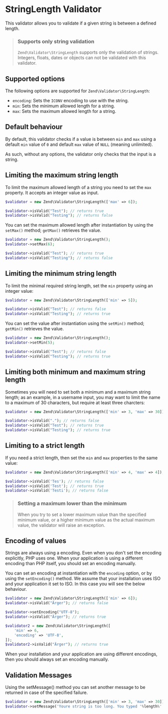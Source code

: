# StringLength Validator

This validator allows you to validate if a given string is between a defined
length.

> ### Supports only string validation
>
> `Zend\Validator\StringLength` supports only the validation of strings.
> Integers, floats, dates or objects can not be validated with this validator.

## Supported options

The following options are supported for `Zend\Validator\StringLength`:

- `encoding`: Sets the `ICONV` encoding to use with the string.
- `min`: Sets the minimum allowed length for a string.
- `max`: Sets the maximum allowed length for a string.

## Default behaviour

By default, this validator checks if a value is between `min` and `max` using a
default `min` value of `0` and default `max` value of `NULL` (meaning unlimited).

As such, without any options, the validator only checks that the input is a
string.

## Limiting the maximum string length

To limit the maximum allowed length of a string you need to set the `max`
property. It accepts an integer value as input.

```php
$validator = new Zend\Validator\StringLength(['max' => 6]);

$validator->isValid("Test"); // returns true
$validator->isValid("Testing"); // returns false
```

You can set the maximum allowed length after instantiation by using the
`setMax()` method; `getMax()` retrieves the value.

```php
$validator = new Zend\Validator\StringLength();
$validator->setMax(6);

$validator->isValid("Test"); // returns true
$validator->isValid("Testing"); // returns false
```

## Limiting the minimum string length

To limit the minimal required string length, set the `min`
property using an integer value:

```php
$validator = new Zend\Validator\StringLength(['min' => 5]);

$validator->isValid("Test"); // returns false
$validator->isValid("Testing"); // returns true
```

You can set the value after instantiation using the `setMin()`
method; `getMin()` retrieves the value.

```php
$validator = new Zend\Validator\StringLength();
$validator->setMin(5);

$validator->isValid("Test"); // returns false
$validator->isValid("Testing"); // returns true
```

## Limiting both minimum and maximum string length

Sometimes you will need to set both a minimum and a maximum string length;
as an example, in a username input, you may want to limit the name to a maximum
of 30 characters, but require at least three charcters:

```php
$validator = new Zend\Validator\StringLength(['min' => 3, 'max' => 30]);

$validator->isValid("."); // returns false
$validator->isValid("Test"); // returns true
$validator->isValid("Testing"); // returns true
```

## Limiting to a strict length

If you need a strict length, then set the `min` and `max` properties to the same
value:

```php
$validator = new Zend\Validator\StringLength(['min' => 4, 'max' => 4]);

$validator->isValid('Tes'); // returns false
$validator->isValid('Test'); // returns true
$validator->isValid('Testi'); // returns false
```

> ### Setting a maximum lower than the minimum
>
> When you try to set a lower maximum value than the specified minimum value, or
> a higher minimum value as the actual maximum value, the validator will raise
> an exception.

## Encoding of values

Strings are always using a encoding. Even when you don't set the encoding
explicitly, PHP uses one. When your application is using a different encoding
than PHP itself, you should set an encoding manually.

You can set an encoding at instantiation with the `encoding` option, or by using
the `setEncoding()` method. We assume that your installation uses ISO and your
application it set to ISO. In this case you will see the below behaviour.

```php
$validator = new Zend\Validator\StringLength(['min' => 6]);
$validator->isValid("Ärger"); // returns false

$validator->setEncoding("UTF-8");
$validator->isValid("Ärger"); // returns true

$validator2 = new Zend\Validator\StringLength([
    'min' => 6,
    'encoding' => 'UTF-8',
]);
$validator2->isValid("Ärger"); // returns true
```

When your installation and your application are using different encodings, then
you should always set an encoding manually.

## Validation Messages
Using the setMessage() method you can set another message to be returned in case of the specified failure.

```php
$validator = new Zend\Validator\StringLength(['min' => 3, 'max' => 30]);
$validator->setMessage('Youre string is too long. You typed '%length%' chars.', Zend\Validator\StringLength::TOO_LONG);
```
